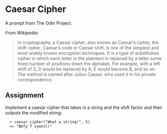 # Caesar Cipher

A prompt from The Odin Project. 

*From Wikipedia:*

> In cryptography, a Caesar cipher, also known as Caesar’s cipher, the shift cipher, Caesar’s code or Caesar shift, 
> is one of the simplest and most widely known encryption techniques. It is a type of substitution cipher in which 
> each letter in the plaintext is replaced by a letter some fixed number of positions down the alphabet. For example, 
> with a left shift of 3, D would be replaced by A, E would become B, and so on. The method is named after Julius Caesar, 
> who used it in his private correspondence.

## Assignment 

Implement a caesar cipher that takes in a string and the shift factor and then outputs the modified string:

```
  > caesar_cipher("What a string!", 5)
  => "Bmfy f xywnsl!"
```